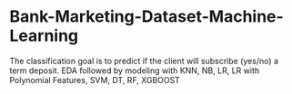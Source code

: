 # Bank-Marketing-Dataset-Machine-Learning
The classification goal is to predict if the client will subscribe (yes/no) a term deposit. EDA followed by modeling with KNN, NB, LR, LR with Polynomial Features, SVM, DT, RF, XGBOOST
